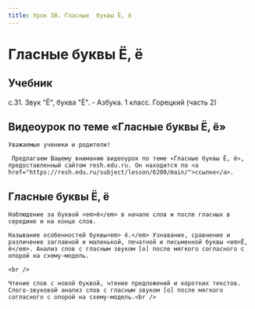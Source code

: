 ```yaml
---
title: Урок 38. Гласные  буквы Ё, ё
---
```


# Гласные  буквы Ё, ё

## Учебник

с.31. Звук "Ё", буква "Ё". - Азбука. 1 класс. Горецкий (часть 2)

## Видеоурок по теме «Гласные буквы Ё, ё»

<p>
	Уважаемые ученики и родители!  
</p>
<p>
	 Предлагаем Вашему вниманию видеоурок по теме «Гласные буквы Ё, ё», предоставленный сайтом resh.edu.ru. Он находится по <a href="https://resh.edu.ru/subject/lesson/6200/main/">ссылке</a>.
</p>

## Гласные буквы Ё, ё

<p>
	Наблюдение за буквой <em>ё</em> в начале слов и после гласных в середине и на конце слов. 
</p>
<p>
	Называние особенностей буквы<em> ё.</em> Узнавание, сравнение и различение заглавной и маленькой, печатной и письменной буквы <em>Ё, ё</em>. Анализ слов с гласным звуком [о] после мягкого согласного с опорой на схему-модель.  
</p>
<div>
	<br />
</div>
<div>
	Чтение слов с новой буквой, чтение предложений и коротких текстов. Слого-звуковой анализ слов с гласным звуком [о] после мягкого согласного с опорой на схему-модель.<br />
</div>
